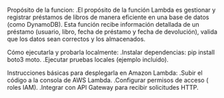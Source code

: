 Propósito de la funcion:
.El propósito de la función Lambda es gestionar y registrar préstamos de libros de manera eficiente en una base de datos (como DynamoDB). Esta función recibe información detallada de un préstamo (usuario, libro, fecha de préstamo y fecha de devolución), valida que los datos sean correctos y los almacenados.


Cómo ejecutarla y probarla localmente:
.Instalar dependencias: pip install boto3 moto.
.Ejecutar pruebas locales (ejemplo incluido).


Instrucciones básicas para desplegarla en Amazon Lambda:
.Subir el código a la consola de AWS Lambda.
.Configurar permisos de acceso ( roles IAM).
.Integrar con API Gateway para recibir solicitudes HTTP.
